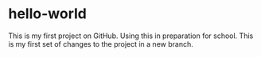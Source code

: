 # hello-world
This is my first project on GitHub.
Using this in preparation for school.
This is my first set of changes to the project in a new branch. 
